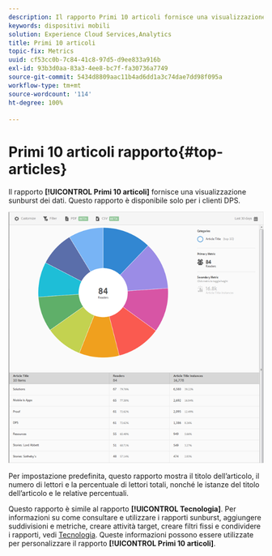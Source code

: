```yaml
---
description: Il rapporto Primi 10 articoli fornisce una visualizzazione sunburst dei dati. Questo rapporto è disponibile solo per i clienti della soluzione Digital Publishing Suite (DPS).
keywords: dispositivi mobili
solution: Experience Cloud Services,Analytics
title: Primi 10 articoli
topic-fix: Metrics
uuid: cf53cc0b-7c84-41c8-97d5-d9ee833a916b
exl-id: 93b3d0aa-83a3-4ee8-bc7f-fa30736a7749
source-git-commit: 5434d8809aac11b4ad6dd1a3c74dae7dd98f095a
workflow-type: tm+mt
source-wordcount: '114'
ht-degree: 100%

---
```


# Primi 10 articoli rapporto{#top-articles}

Il rapporto **[!UICONTROL Primi 10 articoli]** fornisce una visualizzazione sunburst dei dati. Questo rapporto è disponibile solo per i clienti DPS.

![](assets/dps_top_10.png)

Per impostazione predefinita, questo rapporto mostra il titolo dell’articolo, il numero di lettori e la percentuale di lettori totali, nonché le istanze del titolo dell’articolo e le relative percentuali.

Questo rapporto è simile al rapporto **[!UICONTROL Tecnologia]**. Per informazioni su come consultare e utilizzare i rapporti sunburst, aggiungere suddivisioni e metriche, creare attività target, creare filtri fissi e condividere i rapporti, vedi [Tecnologia](/help/using/usage/reports-technology.md). Queste informazioni possono essere utilizzate per personalizzare il rapporto **[!UICONTROL Primi 10 articoli]**.
